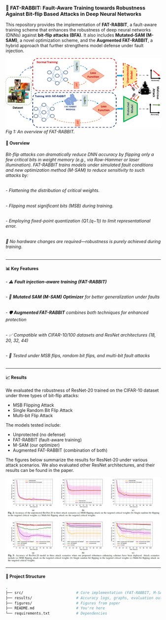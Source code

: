 ### 🐰 FAT-RABBIT: Fault-Aware Training towards Robustness Against Bit-flip Based Attacks in Deep Neural Networks

This repository provides the implementation of **FAT-RABBIT**, a fault-aware training scheme that enhances the robustness of deep neural networks (DNNs) against **bit-flip attacks (BFA)**. It also includes **Mutated-SAM (M-SAM)**, a novel optimization scheme, and the **Augmented FAT-RABBIT**, a hybrid approach that further strengthens model defense under fault injection.

![FAT-RABBIT Overview](Figures/Teaser_new.png)
*Fig 1: An overview of FAT-RABBIT.*

#### 🔬 Overview

###### Bit-flip attacks can dramatically reduce DNN accuracy by flipping only a few critical bits in weight memory (e.g., via Row-Hammer or laser illumination). FAT-RABBIT trains models under simulated fault conditions and new optimization method (M-SAM) to reduce sensitivity to such attacks by:

###### - Flattening the distribution of critical weights.
###### - Flipping most significant bits (MSB) during training.
###### - Employing fixed-point quantization (Q1.(q−1)) to limit representational error.

###### 📌 *No hardware changes are required—robustness is purely achieved during training.*

---

#### 📊 Key Features

###### - ⚠️ **Fault injection-aware training (FAT-RABBIT)**
###### - 🔁 **Mutated SAM (M-SAM) Optimizer** for better generalization under faults
###### - 🛡️ **Augmented FAT-RABBIT** combines both techniques for enhanced protection
###### - ✅ Compatible with CIFAR-10/100 datasets and ResNet architectures (18, 20, 32, 44)
###### - 🧪 Tested under MSB flips, random bit flips, and multi-bit fault attacks

---
#### 📈 Results

We evaluated the robustness of ResNet-20 trained on the CIFAR-10 dataset under three types of bit-flip attacks:
- MSB Flipping Attack
- Single Random Bit Flip Attack
- Multi-bit Flip Attack
  
The models tested include:
- Unprotected (no defense)
- FAT-RABBIT (fault-aware training)
- M-SAM (our optimizer)
- Augmented FAT-RABBIT (combination of both)
  
The figures below summarize the results for ResNet-20 under various attack scenarios. We also evaluated other ResNet architectures, and their results can be found in the paper.

![Results](Figures/Resnet20.png)

---

#### 📁 Project Structure

```bash
.
├── src/                        # Core implementation (FAT-RABBIT, M-SAM)
├── results/                    # Accuracy logs, graphs, evaluation outputs
├── figures/                    # Figures from paper
├── README.md                   # You're here
└── requirements.txt            # Dependencies

